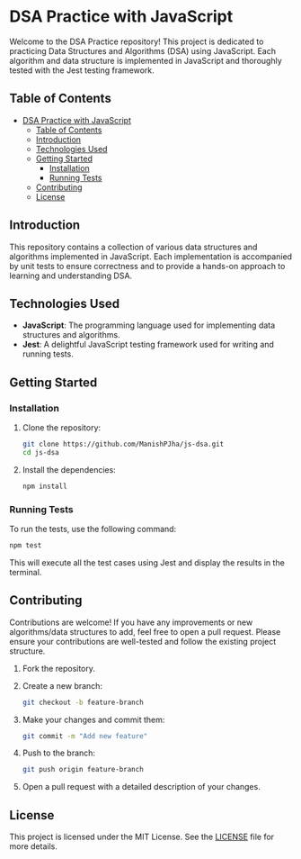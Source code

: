 # DSA Practice with JavaScript

Welcome to the DSA Practice repository! This project is dedicated to practicing Data Structures and Algorithms (DSA) using JavaScript. Each algorithm and data structure is implemented in JavaScript and thoroughly tested with the Jest testing framework.

## Table of Contents

- [DSA Practice with JavaScript](#dsa-practice-with-javascript)
  - [Table of Contents](#table-of-contents)
  - [Introduction](#introduction)
  - [Technologies Used](#technologies-used)
  - [Getting Started](#getting-started)
    - [Installation](#installation)
    - [Running Tests](#running-tests)
  - [Contributing](#contributing)
  - [License](#license)

## Introduction

This repository contains a collection of various data structures and algorithms implemented in JavaScript. Each implementation is accompanied by unit tests to ensure correctness and to provide a hands-on approach to learning and understanding DSA.

## Technologies Used

- **JavaScript**: The programming language used for implementing data structures and algorithms.
- **Jest**: A delightful JavaScript testing framework used for writing and running tests.

## Getting Started

### Installation

1. Clone the repository:

   ```bash
   git clone https://github.com/ManishPJha/js-dsa.git
   cd js-dsa
   ```

2. Install the dependencies:

   ```bash
   npm install
   ```

### Running Tests

To run the tests, use the following command:

```bash
npm test
```

This will execute all the test cases using Jest and display the results in the terminal.

## Contributing

Contributions are welcome! If you have any improvements or new algorithms/data structures to add, feel free to open a pull request. Please ensure your contributions are well-tested and follow the existing project structure.

1. Fork the repository.
2. Create a new branch:

   ```bash
   git checkout -b feature-branch
   ```

3. Make your changes and commit them:

   ```bash
   git commit -m "Add new feature"
   ```

4. Push to the branch:

   ```bash
   git push origin feature-branch
   ```

5. Open a pull request with a detailed description of your changes.

## License

This project is licensed under the MIT License. See the [LICENSE](LICENSE) file for more details.
